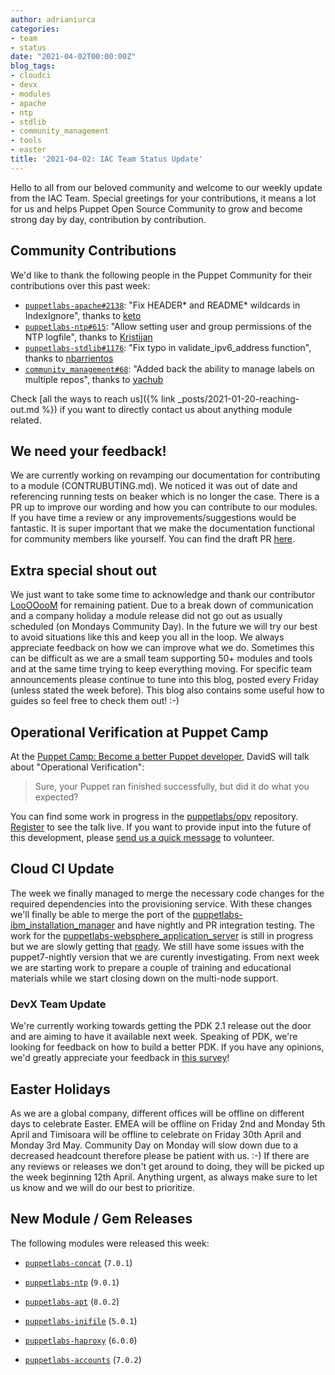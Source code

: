 ```yaml
---
author: adrianiurca
categories:
- team
- status
date: "2021-04-02T00:00:00Z"
blog_tags:
- cloudci
- devx
- modules
- apache
- ntp
- stdlib
- community_management
- tools
- easter
title: '2021-04-02: IAC Team Status Update'
---
```


Hello to all from our beloved community and welcome to our weekly update from the IAC Team.
Special greetings for your contributions, it means a lot for us and helps Puppet Open Source Community to grow and become strong day by day, contribution by contribution.

## Community Contributions

We'd like to thank the following people in the Puppet Community for their contributions over this past week:

- [`puppetlabs-apache#2138`][puppetlabs-apache-pr-2138]: "Fix HEADER* and README* wildcards in IndexIgnore", thanks to [keto][keto]
- [`puppetlabs-ntp#615`][puppetlabs-ntp-pr-615]: "Allow setting user and group permissions of the NTP logfile", thanks to [Kristijan][kristijan]
- [`puppetlabs-stdlib#1176`][puppetlabs-stdlib-pr-1176]: "Fix typo in validate_ipv6_address function", thanks to [nbarrientos][nbarrientos]
- [`community_management#68`][community_management-pr-68]: "Added back the ability to manage labels on multiple repos", thanks to [yachub][yachub]

Check [all the ways to reach us]({% link _posts/2021-01-20-reaching-out.md %}) if you want to directly contact us about anything module related.

## We need your feedback!

We are currently working on revamping our documentation for contributing to a module (CONTRUBUTING.md). We noticed it was out of date and referencing running tests on beaker which is no longer the case. There is a PR up to improve our wording and how you can contribute to our modules. If you have time a review or any improvements/suggestions would be fantastic. It is super important that we make the documentation functional for community members like yourself. You can find the draft PR [here](https://github.com/puppetlabs/puppetlabs-ntp/pull/617).

## Extra special shout out

We just want to take some time to acknowledge and thank our contributor [LooOOooM](https://github.com/LooOOooM) for remaining patient. Due to a break down of communication and a company holiday a module release did not go out as usually scheduled (on Mondays Community Day). In the future we will try our best to avoid situations like this and keep you all in the loop. We always appreciate feedback on how we can improve what we do. Sometimes this can be difficult as we are a small team supporting 50+ modules and tools and at the same time trying to keep everything moving. For specific team announcements please continue to tune into this blog, posted every Friday (unless stated the week before). This blog also contains some useful how to guides so feel free to check them out! :-)

## Operational Verification at Puppet Camp

At the [Puppet Camp: Become a better Puppet developer](https://puppet.com/events/become-a-better-puppet-developer/), DavidS will talk about "Operational Verification":

> Sure, your Puppet ran finished successfully, but did it do what you expected?

You can find some work in progress in the [puppetlabs/opv](https://github.com/puppetlabs/opv) repository. [Register](https://puppet.com/events/become-a-better-puppet-developer/) to see the talk live. If you want to provide input into the future of this development, please [send us a quick message](https://puppetlabs.github.io/iac/team/2021/01/20/reaching-out.html) to volunteer.

## Cloud CI Update

The week we finally managed to merge the necessary code changes for the required dependencies into the provisioning service. With these changes we'll finally be able to merge the port of the [puppetlabs-ibm_installation_manager](https://github.com/puppetlabs/puppetlabs-ibm_installation_manager/pull/169) and have nightly and PR integration testing.
The work for the [puppetlabs-websphere_application_server](https://github.com/puppetlabs/puppetlabs-websphere_application_server/pull/225) is still in progress but we are slowly getting that [ready](https://github.com/puppetlabs/puppetlabs-websphere_application_server/actions/runs/701871477). We still have some issues with the puppet7-nightly version that we are curently investigating.
From next week we are starting work to prepare a couple of training and educational materials while we start closing down on the multi-node support.

### DevX Team Update

We're currently working towards getting the PDK 2.1 release out the door and are aiming to have it available next week.
Speaking of PDK, we're looking for feedback on how to build a better PDK.
If you have any opinions, we'd greatly appreciate your feedback in [this survey](https://pup.pt/pdk2021)!

## Easter Holidays

As we are a global company, different offices will be offline on different days to celebrate Easter. EMEA will be offline on Friday 2nd and Monday 5th April and Timisoara will be offline to celebrate on Friday 30th April and Monday 3rd May.
Community Day on Monday will slow down due to a decreased headcount therefore please be patient with us. :-) If there are any reviews or releases we don't get around to doing, they will be picked up the week beginning 12th April. Anything urgent, as always make sure to let us know and we will do our best to prioritize.

## New Module / Gem Releases

The following modules were released this week:

- [`puppetlabs-concat`][puppetlabs-concat] (`7.0.1`)
- [`puppetlabs-ntp`][puppetlabs-ntp] (`9.0.1`)
- [`puppetlabs-apt`][puppetlabs-apt] (`8.0.2`)
- [`puppetlabs-inifile`][puppetlabs-inifile] (`5.0.1`)
- [`puppetlabs-haproxy`][puppetlabs-haproxy] (`6.0.0`)
- [`puppetlabs-accounts`][puppetlabs-accounts] (`7.0.2`)

  [puppetlabs-concat]: https://github.com/puppetlabs/puppetlabs-concat
  [puppetlabs-ntp]: https://github.com/puppetlabs/puppetlabs-ntp
  [puppetlabs-apt]: https://github.com/puppetlabs/puppetlabs-apt
  [puppetlabs-inifile]: https://github.com/puppetlabs/puppetlabs-inifile
  [puppetlabs-haproxy]: https://github.com/puppetlabs/puppetlabs-haproxy
  [puppetlabs-accounts]: https://github.com/puppetlabs/puppetlabs-accounts
  [puppetlabs-apache-pr-2138]: https://github.com/puppetlabs/puppetlabs-apache/pull/2138
  [keto]: https://github.com/keto
  [puppetlabs-ntp-pr-615]: https://github.com/puppetlabs/puppetlabs-ntp/pull/615
  [kristijan]: https://github.com/Kristijan
  [puppetlabs-stdlib-pr-1176]: https://github.com/puppetlabs/puppetlabs-stdlib/pull/1176
  [nbarrientos]: https://github.com/nbarrientos
  [community_management-pr-68]: https://github.com/puppetlabs/community_management/pull/68
  [yachub]: https://github.com/yachub

<!-- check https://tickets.puppetlabs.com/secure/RapidBoard.jspa?rapidView=1176&quickFilter=8745 for other tickets closed out this week that should be mentioned here -->

[adrian]: https://github.com/adrianiurca
[ben]: https://github.com/binford2k
[ciaran]: https://github.com/sanfrancrisko
[daiana]: https://github.com/daianamezdrea
[danny]: https://github.com/carabasdaniel
[davidarmstrong]: https://github.com/da-ar
[davidschmitt]: https://github.com/DavidS
[davidswan]: https://github.com/david22swan
[disha]: https://github.com/Disha-maker
[james]: https://github.com/jpogran
[lore]: https://github.com/lionce
[michael]: https://github.com/michaeltlombardi
[paula]: https://github.com/pmcmaw
[sheena]: https://github.com/sheenaajay
[supported modules]: https://puppetlabs.github.io/iac/modules/
[tools]: https://puppetlabs.github.io/iac/tools/
